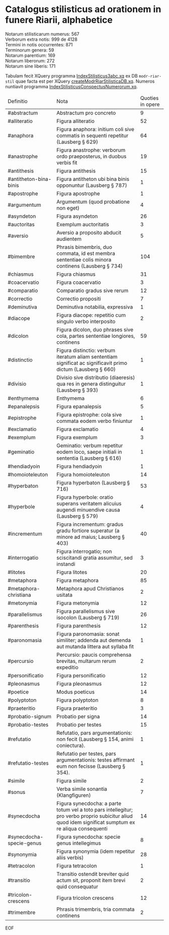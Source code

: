 # Catalogus stilisticus ad orationem in funere Riarii, alphabetice

Notarum stilisticarum numerus: 567  
Verborum extra notis: 999 de 4128  
Termini in notis occurrentes: 871  
Terminorum genera: 59  
Notarum parentium: 169  
Notarum liberorum: 272  
Notarum sine liberis: 171


Tabulam fecit XQuery programma [IndexStilisticus3abc.xq](scripta/IndexStilisticus3abc.xq) ex DB `modr-riar-stil` quae facta est per XQuery [createModrRiarStilisticaDB.xq](scripta/createModrRiarStilisticaDB.xq). Numeros nuntiavit programma [IndexStilisticusConspectusNumerorum.xq](scripta/IndexStilisticusConspectusNumerorum.xq).


<table>
  <thead>
    <tr>
      <td>Definitio</td>
      <td>Nota</td>
      <td>Quoties in opere</td>
    </tr>
  </thead>
<tbody>
<tr>
  <td>#abstractum</td>
  <td>Abstractum pro concreto</td>
  <td>9</td>
</tr>
<tr>
  <td>#alliteratio</td>
  <td>Figura alliteratio</td>
  <td>52</td>
</tr>
<tr>
  <td>#anaphora</td>
  <td>Figura anaphora: initium coli sive commatis in sequenti repetitur (Lausberg § 629)</td>
  <td>64</td>
</tr>
<tr>
  <td>#anastrophe</td>
  <td>Figura anastrophe: verborum ordo praeposterus, in duobus verbis fit</td>
  <td>19</td>
</tr>
<tr>
  <td>#antithesis</td>
  <td>Figura antithesis</td>
  <td>15</td>
</tr>
<tr>
  <td>#antitheton-bina-binis</td>
  <td>Figura antitheton ubi bina binis opponuntur (Lausberg § 787)</td>
  <td>1</td>
</tr>
<tr>
  <td>#apostrophe</td>
  <td>Figura apostrophe</td>
  <td>1</td>
</tr>
<tr>
  <td>#argumentum</td>
  <td>Argumentum (quod probatione non eget)</td>
  <td>4</td>
</tr>
<tr>
  <td>#asyndeton</td>
  <td>Figura asyndeton</td>
  <td>26</td>
</tr>
<tr>
  <td>#auctoritas</td>
  <td>Exemplum auctoritatis</td>
  <td>3</td>
</tr>
<tr>
  <td>#aversio</td>
  <td>Aversio a proposito abducit audientem</td>
  <td>5</td>
</tr>
<tr>
  <td>#bimembre</td>
  <td>Phrasis bimembris, duo commata, id est membra sententiae colis minora continens (Lausberg § 734)</td>
  <td>104</td>
</tr>
<tr>
  <td>#chiasmus</td>
  <td>Figura chiasmus</td>
  <td>31</td>
</tr>
<tr>
  <td>#coacervatio</td>
  <td>Figura coacervatio</td>
  <td>3</td>
</tr>
<tr>
  <td>#comparatio</td>
  <td>Comparatio gradus sive rerum</td>
  <td>12</td>
</tr>
<tr>
  <td>#correctio</td>
  <td>Correctio propositi</td>
  <td>7</td>
</tr>
<tr>
  <td>#deminutiva</td>
  <td>Deminutiva notabilia, expressiva</td>
  <td>1</td>
</tr>
<tr>
  <td>#diacope</td>
  <td>Figura diacope: repetitio cum singulo verbo interposito</td>
  <td>2</td>
</tr>
<tr>
  <td>#dicolon</td>
  <td>Figura dicolon, duo phrases sive cola, partes sententiae longiores, continens</td>
  <td>59</td>
</tr>
<tr>
  <td>#distinctio</td>
  <td>Figura distinctio: verbum iteratum aliam sententiam significat ac significavit primo dictum (Lausberg § 660)</td>
  <td>1</td>
</tr>
<tr>
  <td>#divisio</td>
  <td>Divisio sive distributio (diaeresis) qua res in genera distinguitur (Lausberg § 393)</td>
  <td>1</td>
</tr>
<tr>
  <td>#enthymema</td>
  <td>Enthymema</td>
  <td>6</td>
</tr>
<tr>
  <td>#epanalepsis</td>
  <td>Figura epanalepsis</td>
  <td>5</td>
</tr>
<tr>
  <td>#epistrophe</td>
  <td>Figura epistrophe: cola sive commata eodem verbo finiuntur</td>
  <td>1</td>
</tr>
<tr>
  <td>#exclamatio</td>
  <td>Figura exclamatio</td>
  <td>4</td>
</tr>
<tr>
  <td>#exemplum</td>
  <td>Figura exemplum</td>
  <td>3</td>
</tr>
<tr>
  <td>#geminatio</td>
  <td>Geminatio: verbum repetitur eodem loco, saepe initiali in sententia (Lausberg § 616)</td>
  <td>1</td>
</tr>
<tr>
  <td>#hendiadyoin</td>
  <td>Figura hendiadyoin</td>
  <td>1</td>
</tr>
<tr>
  <td>#homoioteleuton</td>
  <td>Figura homoioteleuton</td>
  <td>14</td>
</tr>
<tr>
  <td>#hyperbaton</td>
  <td>Figura hyperbaton (Lausberg § 716)</td>
  <td>53</td>
</tr>
<tr>
  <td>#hyperbole</td>
  <td>Figura hyperbole: oratio superans veritatem alicuius augendi minuendive causa (Lausberg § 579)</td>
  <td>4</td>
</tr>
<tr>
  <td>#incrementum</td>
  <td>Figura incrementum: gradus gradu fortiore superatur (a minore ad maius; Lausberg § 403)</td>
  <td>40</td>
</tr>
<tr>
  <td>#interrogatio</td>
  <td>Figura interrogatio; non sciscitandi gratia assumitur, sed instandi</td>
  <td>3</td>
</tr>
<tr>
  <td>#litotes</td>
  <td>Figura litotes</td>
  <td>20</td>
</tr>
<tr>
  <td>#metaphora</td>
  <td>Figura metaphora</td>
  <td>85</td>
</tr>
<tr>
  <td>#metaphora-christiana</td>
  <td>Metaphora apud Christianos usitata</td>
  <td>2</td>
</tr>
<tr>
  <td>#metonymia</td>
  <td>Figura metonymia</td>
  <td>12</td>
</tr>
<tr>
  <td>#parallelismus</td>
  <td>Figura parallelismus sive isocolon (Lausberg § 719)</td>
  <td>26</td>
</tr>
<tr>
  <td>#parenthesis</td>
  <td>Figura parenthesis</td>
  <td>12</td>
</tr>
<tr>
  <td>#paronomasia</td>
  <td>Figura paronomasia: sonat similiter; addenda aut demenda aut mutanda littera aut syllaba fit</td>
  <td>1</td>
</tr>
<tr>
  <td>#percursio</td>
  <td>Percursio: paucis comprehensa brevitas, multarum rerum expeditio</td>
  <td>2</td>
</tr>
<tr>
  <td>#personificatio</td>
  <td>Figura personificatio</td>
  <td>12</td>
</tr>
<tr>
  <td>#pleonasmus</td>
  <td>Figura pleonasmus</td>
  <td>12</td>
</tr>
<tr>
  <td>#poetice</td>
  <td>Modus poeticus</td>
  <td>14</td>
</tr>
<tr>
  <td>#polyptoton</td>
  <td>Figura polyptoton</td>
  <td>8</td>
</tr>
<tr>
  <td>#praeteritio</td>
  <td>Figura praeteritio</td>
  <td>3</td>
</tr>
<tr>
  <td>#probatio-signum</td>
  <td>Probatio per signa</td>
  <td>14</td>
</tr>
<tr>
  <td>#probatio-testes</td>
  <td>Probatio per testes</td>
  <td>15</td>
</tr>
<tr>
  <td>#refutatio</td>
  <td>Refutatio, pars argumentationis: non fecit (Lausberg § 154, animi coniectura).</td>
  <td>1</td>
</tr>
<tr>
  <td>#refutatio-testes</td>
  <td>Refutatio per testes, pars argumentationis: testes affirmant eum non fecisse (Lausberg § 354).</td>
  <td>1</td>
</tr>
<tr>
  <td>#simile</td>
  <td>Figura simile</td>
  <td>2</td>
</tr>
<tr>
  <td>#sonus</td>
  <td>Verba simile sonantia (Klangfiguren)</td>
  <td>7</td>
</tr>
<tr>
  <td>#synecdocha</td>
  <td>Figura synecdocha: a parte totum vel a toto pars intellegitur; pro verbo proprio subicitur aliud quod idem significat sumptum ex re aliqua consequenti</td>
  <td>14</td>
</tr>
<tr>
  <td>#synecdocha-specie-genus</td>
  <td>Figura synecdocha: specie genus intellegimus</td>
  <td>8</td>
</tr>
<tr>
  <td>#synonymia</td>
  <td>Figura synonymia (idem repetitur aliis verbis)</td>
  <td>28</td>
</tr>
<tr>
  <td>#tetracolon</td>
  <td>Figura tetracolon</td>
  <td>1</td>
</tr>
<tr>
  <td>#transitio</td>
  <td>Transitio ostendit breviter quid actum sit, proponit item brevi quid consequatur</td>
  <td>2</td>
</tr>
<tr>
  <td>#tricolon-crescens</td>
  <td>Figura tricolon crescens</td>
  <td>12</td>
</tr>
<tr>
  <td>#trimembre</td>
  <td>Phrasis trimembris, tria commata continens</td>
  <td>2</td>
</tr>
</tbody>
    </table>

EOF


